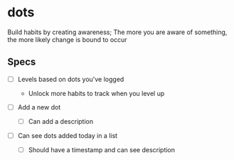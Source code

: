 # dots

Build habits by creating awareness; The more you are aware of something, the more likely change is bound to occur

## Specs

- [ ] Levels based on dots you've logged

  - Unlock more habits to track when you level up

- [ ] Add a new dot

  - [ ] Can add a description

- [ ] Can see dots added today in a list
  - [ ] Should have a timestamp and can see description
